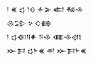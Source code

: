 <div class='block'>
<div class='line'>𒁹 𒌍 𒌓 𒁹𒄰 𒅆𒅕 𒅗 𒄀𒈾</div>
<div class='line'>𒊮𒁉 𒆳 𒄭𒂵</div>
<div class='line'>𒁹 𒌓𒈿𒀀𒀭 𒀀𒈾 𒈪𒈾𒋼𒋙</div>
<div class='line'>𒁍𒁕 𒌓𒈨𒌍 𒉣 𒁍𒁕𒈨𒌍</div>
</div>